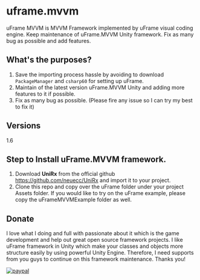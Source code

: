 # uframe.mvvm
uFrame MVVM is MVVM Framework implemented by uFrame visual coding engine.
Keep maintenance of uFrame.MVVM Unity framework. Fix as many bug as possible and add features.

## What's the purposes?
1. Save the importing process hassle by avoiding to download `PackageManager` and `csharp60` for setting up uFrame.
2. Maintain of the latest version uFrame.MVVM Unity and adding more features to it if possible.
3. Fix as many bug as possible. (Please fire any issue so I can try my best to fix it)

## Versions
1.6

## Step to Install uFrame.MVVM framework.
1. Download **UniRx** from the official github https://github.com/neuecc/UniRx and import it to your project.
2. Clone this repo and copy over the uFrame folder under your project Assets folder. If you would like to try on the uFrame example, please copy the uFrameMVVMExample folder as well.

## Donate
I love what I doing and full with passionate about it which is the game development and help out great open source framework projects. I like uFrame framework in Unity which make your classes and objects more structure easily by using powerful Unity Engine. Therefore, I need supports from you guys to continue on this framework maintenance. Thanks you!

[![paypal](https://www.paypalobjects.com/en_US/i/btn/btn_donateCC_LG.gif)](https://www.paypal.com/cgi-bin/webscr?cmd=_s-xclick&hosted_button_id=BBNABWDSB6SCN)
